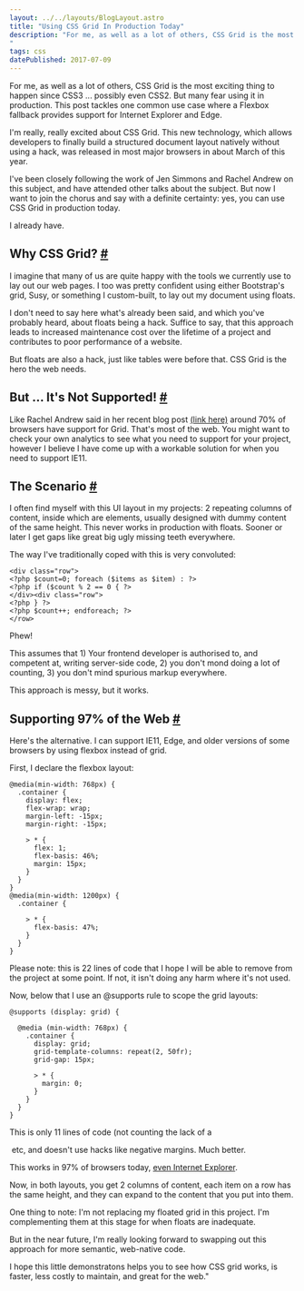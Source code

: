 ```yaml
---
layout: ../../layouts/BlogLayout.astro
title: "Using CSS Grid In Production Today"
description: "For me, as well as a lot of others, CSS Grid is the most exciting thing to happen since CSS3 ... possibly even CSS2. But many fear using it in production. This post tackles one common use case where a Flexbox fallback provides support for Internet Explorer and Edge.
"
tags: css
datePublished: 2017-07-09
---
```


For me, as well as a lot of others, CSS Grid is the most exciting thing to happen since CSS3 ... possibly even CSS2. But many fear using it in production. This post tackles one common use case where a Flexbox fallback provides support for Internet Explorer and Edge.

I'm really, really excited about CSS Grid. This new technology, which allows developers to finally build a structured document layout natively without using a hack, was released in most major browsers in about March of this year.

I've been closely following the work of Jen Simmons and Rachel Andrew on this subject, and have attended other talks about the subject. But now I want to join the chorus and say with a definite certainty: yes, you can use CSS Grid in production today.

I already have.

## Why CSS Grid? [#](https://deliciousreverie.co.uk/posts/using-css-grid-in-production-today/#why-css-grid)

I imagine that many of us are quite happy with the tools we currently use to lay out our web pages. I too was pretty confident using either Bootstrap's grid, Susy, or something I custom-built, to lay out my document using floats.

I don't need to say here what's already been said, and which you've probably heard, about floats being a hack. Suffice to say, that this approach leads to increased maintenance cost over the lifetime of a project and contributes to poor performance of a website.

But floats are also a hack, just like tables were before that. CSS Grid is the hero the web needs.

## But ... It's Not Supported! [#](https://deliciousreverie.co.uk/posts/using-css-grid-in-production-today/#but-...-it's-not-supported!)

Like Rachel Andrew said in her recent blog post [(link here)](https://rachelandrew.co.uk/archives/2017/07/04/is-it-really-safe-to-start-using-css-grid-layout/) around 70% of browsers have support for Grid. That's most of the web. You might want to check your own analytics to see what you need to support for your project, however I believe I have come up with a workable solution for when you need to support IE11.

## The Scenario [#](https://deliciousreverie.co.uk/posts/using-css-grid-in-production-today/#the-scenario)

I often find myself with this UI layout in my projects: 2 repeating columns of content, inside which are elements, usually designed with dummy content of the same height. This never works in production with floats. Sooner or later I get gaps like great big ugly missing teeth everywhere.

The way I've traditionally coped with this is very convoluted:

```
<div class="row">
<?php $count=0; foreach ($items as $item) : ?>
<?php if ($count % 2 == 0 { ?>
</div><div class="row">
<?php } ?>
<?php $count++; endforeach; ?>
</row>
```

Phew!

This assumes that 1) Your frontend developer is authorised to, and competent at, writing server-side code, 2) you don't mond doing a lot of counting, 3) you don't mind spurious markup everywhere.

This approach is messy, but it works.

## Supporting 97% of the Web [#](https://deliciousreverie.co.uk/posts/using-css-grid-in-production-today/#supporting-97percent-of-the-web)

Here's the alternative. I can support IE11, Edge, and older versions of some browsers by using flexbox instead of grid.

First, I declare the flexbox layout:

```
@media(min-width: 768px) {
  .container {
    display: flex;
    flex-wrap: wrap;
    margin-left: -15px;
    margin-right: -15px;

    > * {
      flex: 1;
      flex-basis: 46%;
      margin: 15px;
    }
  }
}
@media(min-width: 1200px) {
  .container {

    > * {
      flex-basis: 47%;
    }
  }
}
```

Please note: this is 22 lines of code that I hope I will be able to remove from the project at some point. If not, it isn't doing any harm where it's not used.

Now, below that I use an @supports rule to scope the grid layouts:

```
@supports (display: grid) {

  @media (min-width: 768px) {
    .container {
      display: grid;
      grid-template-columns: repeat(2, 50fr);
      grid-gap: 15px;

      > * {
        margin: 0;
      }
    }
  }
}
```

This is only 11 lines of code (not counting the lack of a <div class="row"> etc, and doesn't use hacks like negative margins. Much better.

This works in 97% of browsers today, [even Internet Explorer](https://caniuse.com/#search=flexbox).

Now, in both layouts, you get 2 columns of content, each item on a row has the same height, and they can expand to the content that you put into them.

One thing to note: I'm not replacing my floated grid in this project. I'm complementing them at this stage for when floats are inadequate.

But in the near future, I'm really looking forward to swapping out this approach for more semantic, web-native code.

I hope this little demonstratons helps you to see how CSS grid works, is faster, less costly to maintain, and great for the web."